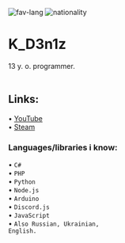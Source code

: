 ![fav-lang](https://img.shields.io/badge/favourite%20language-C%23-blueviolet)
![nationality](https://img.shields.io/badge/nationality-ukrainian-yellow)

# K_D3n1z
13 y. o. programmer.
<br><br>
## Links:
• [YouTube](https://www.youtube.com/channel/UCh76y2A6qXFUUTF69xMluPg)<br>
• [Steam](https://steamcommunity.com/id/k_d3n1z/)
### Languages/libraries i know:
• <code>C#</code><br>
• <code>PHP</code><br>
• <code>Python</code><br>
• <code>Node.js</code><br>
• <code>Arduino</code><br>
• <code>Discord.js</code><br>
• <code>JavaScript</code><br>
• <code>Also Russian, Ukrainian, English.</code><br>
